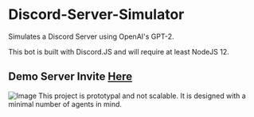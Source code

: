 # Discord-Server-Simulator
Simulates a Discord Server using OpenAI's GPT-2.

This bot is built with Discord.JS and will require at least NodeJS 12.

## Demo Server Invite [Here](https://discord.gg/utmeHgk7Fd)

![Image](https://i.postimg.cc/1tVkJgr1/image.png)
This project is prototypal and not scalable.
It is designed with a minimal number of agents in mind.
